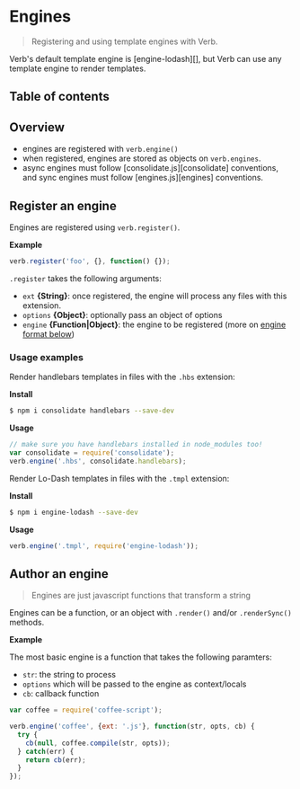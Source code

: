 # Engines

> Registering and using template engines with Verb.

Verb's default template engine is [engine-lodash][], but Verb can use any template engine to render templates. 

## Table of contents

<!-- toc -->

## Overview

- engines are registered with `verb.engine()`
- when registered, engines are stored as objects on `verb.engines`. 
- async engines must follow [consolidate.js][consolidate] conventions, and sync engines must follow [engines.js][engines] conventions.


## Register an engine

Engines are registered using `verb.register()`.

**Example**

```js
verb.register('foo', {}, function() {});
```

`.register` takes the following arguments:

- `ext` **{String}**: once registered, the engine will process any files with this extension. 
- `options` **{Object}**: optionally pass an object of options
- `engine` **{Function|Object}**: the engine to be registered (more on [engine format below](#author-an-engine))

### Usage examples

Render handlebars templates in files with the `.hbs` extension:

**Install**

```bash
$ npm i consolidate handlebars --save-dev
```

**Usage**

```js
// make sure you have handlebars installed in node_modules too!
var consolidate = require('consolidate');
verb.engine('.hbs', consolidate.handlebars);
```

Render Lo-Dash templates in files with the `.tmpl` extension:

**Install**

```bash
$ npm i engine-lodash --save-dev
```

**Usage**

```js
verb.engine('.tmpl', require('engine-lodash'));
```

## Author an engine

> Engines are just javascript functions that transform a string 

Engines can be a function, or an object with `.render()` and/or `.renderSync()` methods.

**Example**

The most basic engine is a function that takes the following paramters:

- `str`: the string to process
- `options` which will be passed to the engine as context/locals
- `cb`: callback function

```js
var coffee = require('coffee-script');

verb.engine('coffee', {ext: '.js'}, function(str, opts, cb) {
  try {
    cb(null, coffee.compile(str, opts));
  } catch(err) {
    return cb(err);
  }
});
```

